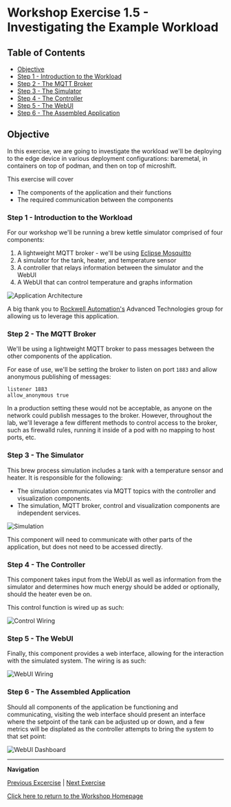 # Workshop Exercise 1.5 - Investigating the Example Workload

## Table of Contents

* [Objective](#objective)
* [Step 1 - Introduction to the Workload](#step-1---introduction-to-the-workload)
* [Step 2 - The MQTT Broker](#step-2---the-mqtt-broker)
* [Step 3 - The Simulator](#step-3---the-simulator)
* [Step 4 - The Controller](#step4---the-controller)
* [Step 5 - The WebUI](#step-5---the-webui)
* [Step 6 - The Assembled Application](#step-1---the-assembled-application)


## Objective

In this exercise, we are going to investigate the workload we'll be deploying to the edge device in various deployment configurations: baremetal, in containers on top of podman, and then on top of microshift.

This exercise will cover

* The components of the application and their functions
* The required communication between the components

### Step 1 - Introduction to the Workload

For our workshop we'll be running a brew kettle simulator comprised of four components:

1. A lightweight MQTT broker - we'll be using [Eclipse Mosquitto](https://mosquitto.org/)
2. A simulator for the tank, heater, and temperature sensor
3. A controller that relays information between the simulator and the WebUI
4. A WebUI that can control temperature and graphs information

![Application Architecture](https://github.com/jjaswanson4/process-demo-control/blob/master/topology.png?raw=true)

A big thank you to [Rockwell Automation's](https://www.rockwellautomation.com/) Advanced Technologies group for allowing us to leverage this application.

### Step 2 - The MQTT Broker

We'll be using a lightweight MQTT broker to pass messages between the other components of the application.

For ease of use, we'll be setting the broker to listen on port `1883` and allow anonymous publishing of messages:

```
listener 1883
allow_anonymous true
```

In a production setting these would not be acceptable, as anyone on the network could publish messages to the broker. However, throughout the lab, we'll leverage a few different methods to control access to the broker, such as firewalld rules, running it inside of a pod with no mapping to host ports, etc.

### Step 3 - The Simulator

This brew process simulation includes a tank with a temperature sensor and heater. It is responsible for the following:

- The simulation communicates via MQTT topics with the controller and visualization components.
- The simulation, MQTT broker, control and visualization components are independent services.

![Simulation](https://github.com/jjaswanson4/process-demo-simulate/blob/master/system.png?raw=true)

This component will need to communicate with other parts of the application, but does not need to be accessed directly.

### Step 4 - The Controller

This component takes input from the WebUI as well as information from the simulator and determines how much energy should be added or optionally, should the heater even be on.

This control function is wired up as such:

![Control Wiring](https://github.com/jjaswanson4/process-demo-control/blob/master/control-flow.png?raw=true)

### Step 5 - The WebUI

Finally, this component provides a web interface, allowing for the interaction with the simulated system. The wiring is as such:

![WebUI Wiring](https://github.com/jjaswanson4/process-demo-ui/blob/master/ui-flow.png?raw=true)

### Step 6 - The Assembled Application

Should all components of the application be functioning and communicating, visiting the web interface should present an interface where the setpoint of the tank can be adjusted up or down, and a few metrics will be displated as the controller attempts to bring the system to that set point:

![WebUI Dashboard](https://github.com/jjaswanson4/process-demo-ui/blob/master/ui.png?raw=true)

---
**Navigation**

[Previous Excercise](../1.4-device-intro) | [Next Exercise](../1.6-network-info)

[Click here to return to the Workshop Homepage](../README.md)
